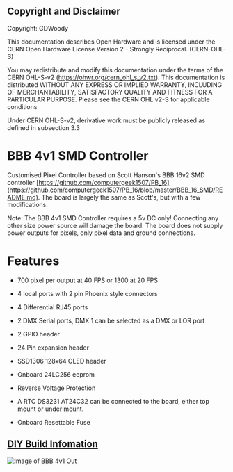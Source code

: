 ## Copyright and Disclaimer
Copyright: GDWoody

This documentation describes Open Hardware and is licensed under the CERN Open Hardware License Version 2 - Strongly Reciprocal. (CERN-OHL-S)

You may redistribute and modify this documentation under the terms of the CERN OHL-S-v2 (https://ohwr.org/cern_ohl_s_v2.txt). This documentation is distributed WITHOUT ANY EXPRESS OR IMPLIED WARRANTY, INCLUDING OF MERCHANTABILITY, SATISFACTORY QUALITY AND FITNESS FOR A PARTICULAR PURPOSE. Please see the CERN OHL v2-S for applicable conditions

Under CERN OHL-S-v2, derivative work must be publicly released as defined in subsection 3.3

# BBB 4v1 SMD Controller

Customised Pixel Controller based on Scott Hanson's BBB 16v2 SMD controller [https://github.com/computergeek1507/PB_16](https://github.com/computergeek1507/PB_16/blob/master/BBB_16_SMD/README.md). The board is largely the same as Scott's, but with a few modifications.

Note: The BBB 4v1 SMD Controller requires a 5v DC only! Connecting any other size power source will damage the board. The board does not supply power outputs for pixels, only pixel data and ground connections.

# Features

* 700 pixel per output at 40 FPS or 1300 at 20 FPS

* 4 local ports with 2 pin Phoenix style connectors

* 4 Differential RJ45 ports

* 2 DMX Serial ports, DMX 1 can be selected as a DMX or LOR port

* 2 GPIO header

* 24 Pin expansion header

* SSD1306 128x64 OLED header

* Onboard 24LC256 eeprom

* Reverse Voltage Protection

* A RTC DS3231 AT24C32 can be connected to the board, either top mount or under mount.

* Onboard Resettable Fuse
 
## [**DIY Build Infomation**](https://github.com/GDWoody/Pixel-Controllers/blob/main/build.md)

![Image of BBB 4v1
Out](https://github.com/GDWoody/Pixel-Controllers/blob/main/bbb_4/image/BBB_4v1_SMD.png)



